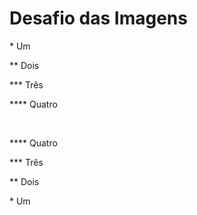 <!DOCTYPE html>
<html lang="pr-br">
<head>
    <meta charset="UTF-8">
    <meta name="viewport" content="width=device-width, initial-scale=1.0">
    <title>Mensagens</title>
</head>
<body>
    <h1>Desafio das Imagens</h1>
    <p>* Um</p>
    <p>** Dois</p>
    <p>*** Três</p>
    <p>**** Quatro</p>
    <br>
    <p>**** Quatro</p>
    <p>*** Três</p>
    <p>** Dois</p>
    <p>* Um</p>
</body>
</html>

